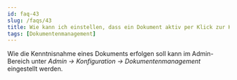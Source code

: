 ```yaml
---
id: faq-43
slug: /faqs/43
title: Wie kann ich einstellen, dass ein Dokument aktiv per Klick zur Kenntnis genommen werden muss und nicht nur per Aufruf des Dokuments
tags: [Dokumentenmanagement]
---
```

Wie die Kenntnisnahme eines Dokuments erfolgen soll kann im Admin-Bereich unter *Admin -> Konfiguration -> Dokumentenmanagement* eingestellt werden.
